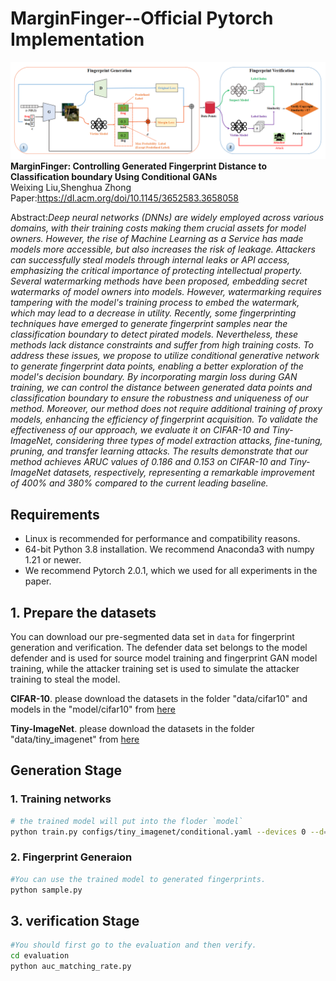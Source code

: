 # MarginFinger--Official Pytorch Implementation

![Framework](https://github.com/wason981/MarginFinger/blob/main/images/framework.png)
**MarginFinger: Controlling Generated Fingerprint Distance to Classification boundary Using Conditional GANs**<br>
Weixing Liu,Shenghua Zhong<br>
Paper:https://dl.acm.org/doi/10.1145/3652583.3658058<br>

Abstract:*Deep neural networks (DNNs) are widely employed across various domains, with their training costs making them crucial assets for model owners. However, the rise of Machine Learning as a Service has made models more accessible, but also increases the risk of leakage. Attackers can successfully steal models through internal leaks or API access, emphasizing the critical importance of protecting intellectual property. Several watermarking methods have been proposed, embedding secret watermarks of model owners into models. However, watermarking requires tampering with the model's training process to embed the watermark, which may lead to a decrease in utility. Recently, some fingerprinting techniques have emerged to generate fingerprint samples near the classification boundary to detect pirated models. Nevertheless, these methods lack distance constraints and suffer from high training costs. To address these issues, we propose to utilize conditional generative network to generate fingerprint data points, enabling a better exploration of the model's decision boundary. By incorporating margin loss during GAN training, we can control the distance between generated data points and classification boundary to ensure the robustness and uniqueness of our method. Moreover, our method does not require additional training of proxy models, enhancing the efficiency of fingerprint acquisition. To validate the effectiveness of our approach, we evaluate it on CIFAR-10 and Tiny-ImageNet, considering three types of model extraction attacks, fine-tuning, pruning, and transfer learning attacks. The results demonstrate that our method achieves ARUC values of 0.186 and 0.153 on CIFAR-10 and Tiny-ImageNet datasets, respectively, representing a remarkable improvement of 400% and 380% compared to the current leading baseline.*

## Requirements
* Linux is recommended for performance and compatibility reasons.
* 64-bit Python 3.8 installation. We recommend Anaconda3 with numpy 1.21 or newer.
* We recommend Pytorch 2.0.1, which we used for all experiments in the paper.

## 1. Prepare the datasets
You can download our pre-segmented data set in `data` for fingerprint generation and verification. The defender data set belongs to the model defender and is used for source model training and fingerprint GAN model training, while the attacker training set is used to simulate the attacker training to steal the model.

**CIFAR-10**. please download the datasets in the folder "data/cifar10" and models in the "model/cifar10" from [here](https://drive.google.com/drive/folders/1idozSeUa9fHQBdPwMGWmQ7GhZuD3Rtpc?usp=sharing)

**Tiny-ImageNet**. please download the datasets in the folder "data/tiny_imagenet" from [here](https://drive.google.com/drive/folders/1AvUa1A3bxqRHDizjH9dw4XDTGucpf3F4?usp=sharing)

## Generation Stage 
### 1. Training networks
```.bash
# the trained model will put into the floder `model`
python train.py configs/tiny_imagenet/conditional.yaml --devices 0 --d=0.1 --alpha=0.1 --beta=0 --gamma=1 --omega=5
```
### 2. Fingerprint Generaion
```.bash 
#You can use the trained model to generated fingerprints.
python sample.py
```

## 3. verification Stage
```.bash
#You should first go to the evaluation and then verify.
cd evaluation
python auc_matching_rate.py
```
